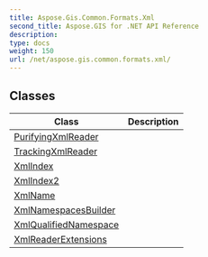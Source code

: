 ```yaml
---
title: Aspose.Gis.Common.Formats.Xml
second_title: Aspose.GIS for .NET API Reference
description: 
type: docs
weight: 150
url: /net/aspose.gis.common.formats.xml/
---
```



## Classes

| Class | Description |
| --- | --- |
| [PurifyingXmlReader](./purifyingxmlreader/) |  |
| [TrackingXmlReader](./trackingxmlreader/) |  |
| [XmlIndex](./xmlindex/) |  |
| [XmlIndex2](./xmlindex2/) |  |
| [XmlName](./xmlname/) |  |
| [XmlNamespacesBuilder](./xmlnamespacesbuilder/) |  |
| [XmlQualifiedNamespace](./xmlqualifiednamespace/) |  |
| [XmlReaderExtensions](./xmlreaderextensions/) |  |


